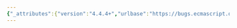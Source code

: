 ```yaml
---
{"_attributes":{"version":"4.4.4+","urlbase":"https://bugs.ecmascript.org/","maintainer":"dherman@mozilla.com"},"bug":{"bug_id":2730,"creation_ts":"2014-04-24 08:49:00 -0700","short_desc":"14.1  Function Definitions: Missing [?GeneratorParameter] production parameter","delta_ts":"2014-07-15 16:11:52 -0700","product":"Draft for 6th Edition","component":"technical issue","version":"Rev 23: April 5, 2014 Draft","rep_platform":"All","op_sys":"All","bug_status":"RESOLVED","resolution":"FIXED","priority":"Normal","bug_severity":"normal","everconfirmed":true,"reporter":{"uid":"andrebargull","name":"André Bargull"},"assigned_to":{"uid":"allen","name":"Allen Wirfs-Brock"},"long_desc":[{"commentid":7906,"comment_count":0,"who":{"uid":"andrebargull","name":"André Bargull"},"bug_when":"2014-04-24 08:49:45 -0700","thetext":"14.1  Function Definitions\n\nProduction \"FormalsList[Yield,GeneratorParameter]\".\n\nAdd [?GeneratorParameter] production parameter to \"FormalsList[Yield,GeneratorParameter] : FormalParameter[?Yield]\"."},{"commentid":9211,"comment_count":1,"who":{"uid":"allen","name":"Allen Wirfs-Brock"},"bug_when":"2014-07-15 16:11:52 -0700","thetext":"in rev25"}]}}
---
```

